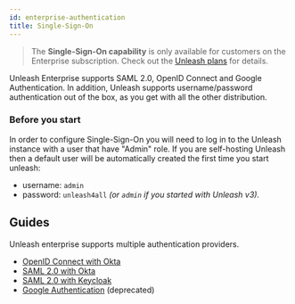 ```yaml
---
id: enterprise-authentication
title: Single-Sign-On
---
```


> The **Single-Sign-On capability** is only available for customers on the Enterprise subscription. Check out the [Unleash plans](https://www.getunleash.io/plans) for details.

Unleash Enterprise supports SAML 2.0, OpenID Connect and Google Authentication. In addition, Unleash supports username/password authentication out of the box, as you get with all the other distribution.

### Before you start

In order to configure Single-Sign-On you will need to log in to the Unleash instance with a user that have "Admin" role. If you are self-hosting Unleash then a default user will be automatically created the first time you start unleash:

- username: `admin`
- password: `unleash4all` _(or `admin` if you started with Unleash v3)._

## Guides

Unleash enterprise supports multiple authentication providers.

- [OpenID Connect with Okta](./sso-open-id-connect.md)
- [SAML 2.0  with Okta](./sso-saml.md)
- [SAML 2.0 with Keycloak](./sso-saml-keycloak.md)
- [Google Authentication](./sso-google.md) (deprecated) 
